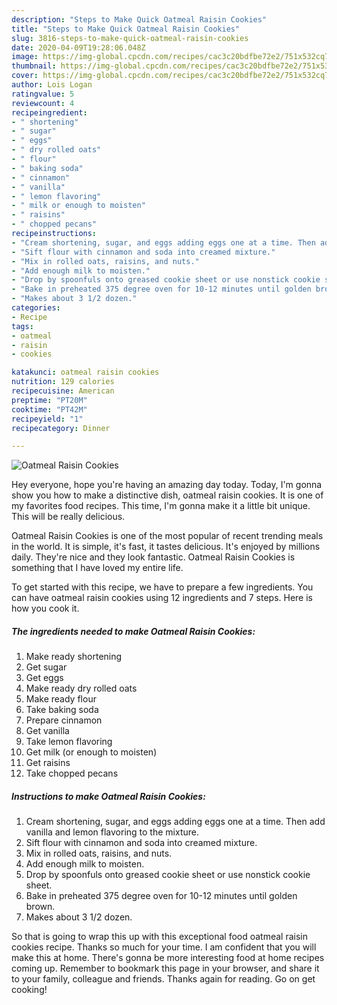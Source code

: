 ```yaml
---
description: "Steps to Make Quick Oatmeal Raisin Cookies"
title: "Steps to Make Quick Oatmeal Raisin Cookies"
slug: 3816-steps-to-make-quick-oatmeal-raisin-cookies
date: 2020-04-09T19:28:06.048Z
image: https://img-global.cpcdn.com/recipes/cac3c20bdfbe72e2/751x532cq70/oatmeal-raisin-cookies-recipe-main-photo.jpg
thumbnail: https://img-global.cpcdn.com/recipes/cac3c20bdfbe72e2/751x532cq70/oatmeal-raisin-cookies-recipe-main-photo.jpg
cover: https://img-global.cpcdn.com/recipes/cac3c20bdfbe72e2/751x532cq70/oatmeal-raisin-cookies-recipe-main-photo.jpg
author: Lois Logan
ratingvalue: 5
reviewcount: 4
recipeingredient:
- " shortening"
- " sugar"
- " eggs"
- " dry rolled oats"
- " flour"
- " baking soda"
- " cinnamon"
- " vanilla"
- " lemon flavoring"
- " milk or enough to moisten"
- " raisins"
- " chopped pecans"
recipeinstructions:
- "Cream shortening, sugar, and eggs adding eggs one at a time. Then add vanilla and lemon flavoring to the mixture."
- "Sift flour with cinnamon and soda into creamed mixture."
- "Mix in rolled oats, raisins, and nuts."
- "Add enough milk to moisten."
- "Drop by spoonfuls onto greased cookie sheet or use nonstick cookie sheet."
- "Bake in preheated 375 degree oven for 10-12 minutes until golden brown."
- "Makes about 3 1/2 dozen."
categories:
- Recipe
tags:
- oatmeal
- raisin
- cookies

katakunci: oatmeal raisin cookies 
nutrition: 129 calories
recipecuisine: American
preptime: "PT20M"
cooktime: "PT42M"
recipeyield: "1"
recipecategory: Dinner

---
```



![Oatmeal Raisin Cookies](https://img-global.cpcdn.com/recipes/cac3c20bdfbe72e2/751x532cq70/oatmeal-raisin-cookies-recipe-main-photo.jpg)

Hey everyone, hope you're having an amazing day today. Today, I'm gonna show you how to make a distinctive dish, oatmeal raisin cookies. It is one of my favorites food recipes. This time, I'm gonna make it a little bit unique. This will be really delicious.



Oatmeal Raisin Cookies is one of the most popular of recent trending meals in the world. It is simple, it's fast, it tastes delicious. It's enjoyed by millions daily. They're nice and they look fantastic. Oatmeal Raisin Cookies is something that I have loved my entire life.


To get started with this recipe, we have to prepare a few ingredients. You can have oatmeal raisin cookies using 12 ingredients and 7 steps. Here is how you cook it.

<!--inarticleads1-->

##### The ingredients needed to make Oatmeal Raisin Cookies:

1. Make ready  shortening
1. Get  sugar
1. Get  eggs
1. Make ready  dry rolled oats
1. Make ready  flour
1. Take  baking soda
1. Prepare  cinnamon
1. Get  vanilla
1. Take  lemon flavoring
1. Get  milk (or enough to moisten)
1. Get  raisins
1. Take  chopped pecans




<!--inarticleads2-->

##### Instructions to make Oatmeal Raisin Cookies:

1. Cream shortening, sugar, and eggs adding eggs one at a time. Then add vanilla and lemon flavoring to the mixture.
1. Sift flour with cinnamon and soda into creamed mixture.
1. Mix in rolled oats, raisins, and nuts.
1. Add enough milk to moisten.
1. Drop by spoonfuls onto greased cookie sheet or use nonstick cookie sheet.
1. Bake in preheated 375 degree oven for 10-12 minutes until golden brown.
1. Makes about 3 1/2 dozen.




So that is going to wrap this up with this exceptional food oatmeal raisin cookies recipe. Thanks so much for your time. I am confident that you will make this at home. There's gonna be more interesting food at home recipes coming up. Remember to bookmark this page in your browser, and share it to your family, colleague and friends. Thanks again for reading. Go on get cooking!
